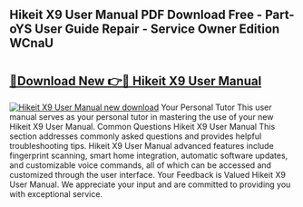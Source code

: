 ## Hikeit X9 User Manual PDF Download Free - Part-oYS User Guide Repair - Service Owner Edition WCnaU

# <h2><a href="http://bc32880.oget.top/?id=Hikeit+X9+User+Manual">🔗Download New 👉🔴 Hikeit X9 User Manual</a></h2>

[![Hikeit X9 User Manual new download](https://i.imgur.com/5g1atiW.png)](http://bc32880.oget.top/?id=Hikeit+X9+User+Manual)
Your Personal Tutor This user manual serves as your personal tutor in mastering the use of your new Hikeit X9 User Manual. Common Questions Hikeit X9 User Manual This section addresses commonly asked questions and provides helpful troubleshooting tips. Hikeit X9 User Manual advanced features include fingerprint scanning, smart home integration, automatic software updates, and customizable voice commands, all of which can be accessed and customized through the user interface. Your Feedback is Valued Hikeit X9 User Manual. We appreciate your input and are committed to providing you with exceptional service.
